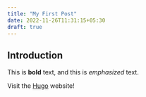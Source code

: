 ```yaml
---
title: "My First Post"
date: 2022-11-26T11:31:15+05:30
draft: true
---
```

## Introduction

This is **bold** text, and this is *emphasized* text.

Visit the [Hugo](https://gohugo.io) website!
